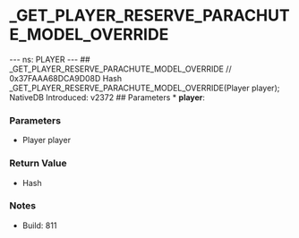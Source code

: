 # _GET_PLAYER_RESERVE_PARACHUTE_MODEL_OVERRIDE

--- ns: PLAYER --- ## _GET_PLAYER_RESERVE_PARACHUTE_MODEL_OVERRIDE  // 0x37FAAA68DCA9D08D Hash _GET_PLAYER_RESERVE_PARACHUTE_MODEL_OVERRIDE(Player player);  NativeDB Introduced: v2372  ## Parameters * **player**:

### Parameters
* Player player

### Return Value
* Hash

### Notes
* Build: 811

